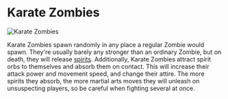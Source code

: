 # Karate Zombies

![Karate Zombies](betterwithaddons:docs/imgs/karatezombie.png)

Karate Zombies spawn randomly in any place a regular Zombie would spawn. They're usually barely any stronger than an ordinary Zombie, but on death, they will release [spirits](../mechanics/spirits.md).
Additionally, Karate Zombies attract spirit orbs to themselves and absorb them on contact. This will increase their attack power and movement speed, and change their attire.
The more spirits they absorb, the more martial arts moves they will unleash on unsuspecting players, so be careful when fighting several at once.